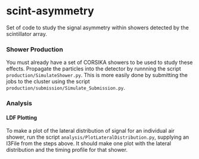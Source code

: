 # scint-asymmetry

Set of code to study the signal asymmetry within showers detected by the scintillator array.

### Shower Production

You must already have a set of CORSIKA showers to be used to study these effects.
Propagate the particles into the detector by runnning the script `production/SimulateShower.py`.
This is more easily done by submitting the jobs to the cluster using the script `production/submission/Simulate_Submission.py`.


### Analysis

#### LDF Plotting

To make a plot of the lateral distribution of signal for an individual air shower, run the script `analysis/PlotLateralDistribution.py`, supplying an I3File from the steps above. It should make one plot with the lateral distribution and the timing profile for that shower.
